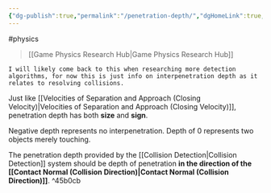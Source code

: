 ```yaml
---
{"dg-publish":true,"permalink":"/penetration-depth/","dgHomeLink":true,"dgPassFrontmatter":false}
---
```


#physics 
> [[Game Physics Research Hub|Game Physics Research Hub]]

```ad-note
I will likely come back to this when researching more detection algorithms, for now this is just info on interpenetration depth as it relates to resolving collisions.
```

Just like [[Velocities of Separation and Approach (Closing Velocity)|Velocities of Separation and Approach (Closing Velocity)]], penetration depth has both **size** and **sign**.

Negative depth represents no interpenetration. Depth of 0 represents two objects merely touching.

The penetration depth provided by the [[Collision Detection|Collision Detection]] system should be depth of penetration **in the direction of the [[Contact Normal (Collision Direction)|Contact Normal (Collision Direction)]]**. ^45b0cb